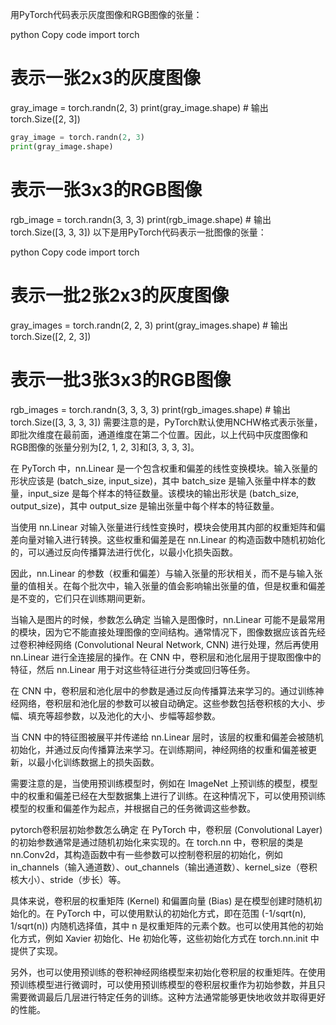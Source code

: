 用PyTorch代码表示灰度图像和RGB图像的张量：

python
Copy code
import torch

# 表示一张2x3的灰度图像
gray_image = torch.randn(2, 3)
print(gray_image.shape)  # 输出 torch.Size([2, 3])

```python
gray_image = torch.randn(2, 3)
print(gray_image.shape)
```

# 表示一张3x3的RGB图像
rgb_image = torch.randn(3, 3, 3)
print(rgb_image.shape)  # 输出 torch.Size([3, 3, 3])
以下是用PyTorch代码表示一批图像的张量：

python
Copy code
import torch

# 表示一批2张2x3的灰度图像
gray_images = torch.randn(2, 2, 3)
print(gray_images.shape)  # 输出 torch.Size([2, 2, 3])

# 表示一批3张3x3的RGB图像
rgb_images = torch.randn(3, 3, 3, 3)
print(rgb_images.shape)  # 输出 torch.Size([3, 3, 3, 3])
需要注意的是，PyTorch默认使用NCHW格式表示张量，即批次维度在最前面，通道维度在第二个位置。因此，以上代码中灰度图像和RGB图像的张量分别为[2, 1, 2, 3]和[3, 3, 3, 3]。


在 PyTorch 中，nn.Linear 是一个包含权重和偏差的线性变换模块。输入张量的形状应该是 (batch_size, input_size)，其中 batch_size 是输入张量中样本的数量，input_size 是每个样本的特征数量。该模块的输出形状是 (batch_size, output_size)，其中 output_size 是输出张量中每个样本的特征数量。

当使用 nn.Linear 对输入张量进行线性变换时，模块会使用其内部的权重矩阵和偏差向量对输入进行转换。这些权重和偏差是在 nn.Linear 的构造函数中随机初始化的，可以通过反向传播算法进行优化，以最小化损失函数。

因此，nn.Linear 的参数（权重和偏差）与输入张量的形状相关，而不是与输入张量的值相关。在每个批次中，输入张量的值会影响输出张量的值，但是权重和偏差是不变的，它们只在训练期间更新。

当输入是图片的时候，参数怎么确定
当输入是图像时，nn.Linear 可能不是最常用的模块，因为它不能直接处理图像的空间结构。通常情况下，图像数据应该首先经过卷积神经网络 (Convolutional Neural Network, CNN) 进行处理，然后再使用 nn.Linear 进行全连接层的操作。在 CNN 中，卷积层和池化层用于提取图像中的特征，然后 nn.Linear 用于对这些特征进行分类或回归等任务。

在 CNN 中，卷积层和池化层中的参数是通过反向传播算法来学习的。通过训练神经网络，卷积层和池化层的参数可以被自动确定。这些参数包括卷积核的大小、步幅、填充等超参数，以及池化的大小、步幅等超参数。

当 CNN 中的特征图被展平并传递给 nn.Linear 层时，该层的权重和偏差会被随机初始化，并通过反向传播算法来学习。在训练期间，神经网络的权重和偏差被更新，以最小化训练数据上的损失函数。

需要注意的是，当使用预训练模型时，例如在 ImageNet 上预训练的模型，模型中的权重和偏差已经在大型数据集上进行了训练。在这种情况下，可以使用预训练模型的权重和偏差作为起点，并根据自己的任务微调这些参数。


pytorch卷积层初始参数怎么确定
在 PyTorch 中，卷积层 (Convolutional Layer) 的初始参数通常是通过随机初始化来实现的。在 torch.nn 中，卷积层的类是 nn.Conv2d，其构造函数中有一些参数可以控制卷积层的初始化，例如 in_channels（输入通道数）、out_channels（输出通道数）、kernel_size（卷积核大小）、stride（步长）等。

具体来说，卷积层的权重矩阵 (Kernel) 和偏置向量 (Bias) 是在模型创建时随机初始化的。在 PyTorch 中，可以使用默认的初始化方式，即在范围 (-1/sqrt(n), 1/sqrt(n)) 内随机选择值，其中 n 是权重矩阵的元素个数。也可以使用其他的初始化方式，例如 Xavier 初始化、He 初始化等，这些初始化方式在 torch.nn.init 中提供了实现。

另外，也可以使用预训练的卷积神经网络模型来初始化卷积层的权重矩阵。在使用预训练模型进行微调时，可以使用预训练模型的卷积层权重作为初始参数，并且只需要微调最后几层进行特定任务的训练。这种方法通常能够更快地收敛并取得更好的性能。